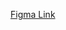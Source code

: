 [Figma Link](https://www.figma.com/design/hnizWA5iXFKutgH9P7qsQd/WDB%232%3A-Static-Website?node-id=0-1&node-type=CANVAS&t=T5t7ReG7SYIjVWRv-0)
